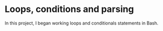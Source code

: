 # Loops, conditions and parsing

In this project, I began working loops and conditionals statements in Bash.


